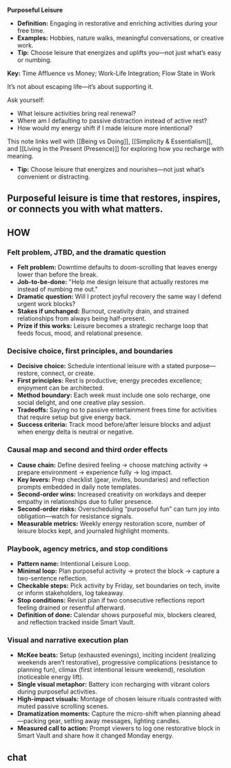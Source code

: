 **Purposeful Leisure**

- **Definition:** Engaging in restorative and enriching activities during your free time.
- **Examples:** Hobbies, nature walks, meaningful conversations, or creative work.
- **Tip:** Choose leisure that energizes and uplifts you—not just what’s easy or numbing.

**Key:** Time Affluence vs Money; Work-Life Integration; Flow State in Work


It’s not about escaping life—it’s about supporting it.

Ask yourself:
- What leisure activities bring real renewal?
- Where am I defaulting to passive distraction instead of active rest?
- How would my energy shift if I made leisure more intentional?

This note links well with [[Being vs Doing]], [[Simplicity & Essentialism]], and [[Living in the Present (Presence)]] for exploring how you recharge with meaning.

- **Tip:** Choose leisure that energizes and nourishes—not just what’s convenient or distracting.


Purposeful leisure is time that restores, inspires, or connects you with what matters.
---

## HOW
### Felt problem, JTBD, and the dramatic question
- **Felt problem:** Downtime defaults to doom-scrolling that leaves energy lower than before the break.
- **Job-to-be-done:** "Help me design leisure that actually restores me instead of numbing me out."
- **Dramatic question:** Will I protect joyful recovery the same way I defend urgent work blocks?
- **Stakes if unchanged:** Burnout, creativity drain, and strained relationships from always being half-present.
- **Prize if this works:** Leisure becomes a strategic recharge loop that feeds focus, mood, and relational presence.

### Decisive choice, first principles, and boundaries
- **Decisive choice:** Schedule intentional leisure with a stated purpose—restore, connect, or create.
- **First principles:** Rest is productive; energy precedes excellence; enjoyment can be architected.
- **Method boundary:** Each week must include one solo recharge, one social delight, and one creative play session.
- **Tradeoffs:** Saying no to passive entertainment frees time for activities that require setup but give energy back.
- **Success criteria:** Track mood before/after leisure blocks and adjust when energy delta is neutral or negative.

### Causal map and second and third order effects
- **Cause chain:** Define desired feeling → choose matching activity → prepare environment → experience fully → log impact.
- **Key levers:** Prep checklist (gear, invites, boundaries) and reflection prompts embedded in daily note templates.
- **Second-order wins:** Increased creativity on workdays and deeper empathy in relationships due to fuller presence.
- **Second-order risks:** Overscheduling “purposeful fun” can turn joy into obligation—watch for resistance signals.
- **Measurable metrics:** Weekly energy restoration score, number of leisure blocks kept, and journaled highlight moments.

### Playbook, agency metrics, and stop conditions
- **Pattern name:** Intentional Leisure Loop.
- **Minimal loop:** Plan purposeful activity → protect the block → capture a two-sentence reflection.
- **Checkable steps:** Pick activity by Friday, set boundaries on tech, invite or inform stakeholders, log takeaway.
- **Stop conditions:** Revisit plan if two consecutive reflections report feeling drained or resentful afterward.
- **Definition of done:** Calendar shows purposeful mix, blockers cleared, and reflection tracked inside Smart Vault.

### Visual and narrative execution plan
- **McKee beats:** Setup (exhausted evenings), inciting incident (realizing weekends aren’t restorative), progressive complications (resistance to planning fun), climax (first intentional leisure weekend), resolution (noticeable energy lift).
- **Single visual metaphor:** Battery icon recharging with vibrant colors during purposeful activities.
- **High-impact visuals:** Montage of chosen leisure rituals contrasted with muted passive scrolling scenes.
- **Dramatization moments:** Capture the micro-shift when planning ahead—packing gear, setting away messages, lighting candles.
- **Measured call to action:** Prompt viewers to log one restorative block in Smart Vault and share how it changed Monday energy.

## chat
```smart-chatgpt
```
